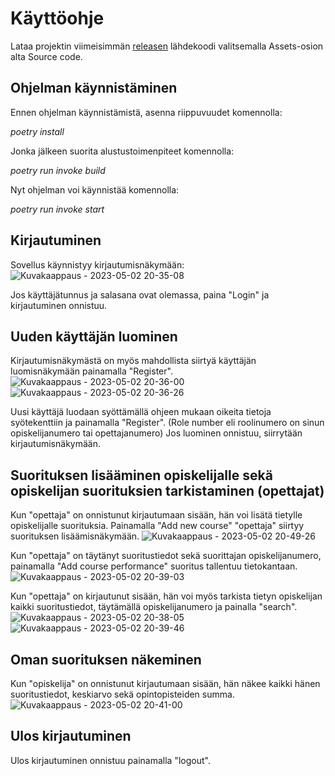 # Käyttöohje

Lataa projektin viimeisimmän [releasen](https://github.com/ds20220914/ohjelmistotekniikka/releases/tag/viikko5) lähdekoodi valitsemalla Assets-osion alta Source code.

## Ohjelman käynnistäminen

Ennen ohjelman käynnistämistä, asenna riippuvuudet komennolla:

*poetry install*

Jonka jälkeen suorita alustustoimenpiteet komennolla:

*poetry run invoke build*

Nyt ohjelman voi käynnistää komennolla:

*poetry run invoke start*

## Kirjautuminen

Sovellus käynnistyy kirjautumisnäkymään:
![Kuvakaappaus - 2023-05-02 20-35-08](https://user-images.githubusercontent.com/123125841/235743403-04893fce-fc96-48d2-a80f-22338ceb2814.png)

Jos käyttäjätunnus ja salasana ovat olemassa, paina "Login" ja kirjautuminen onnistuu.

## Uuden käyttäjän luominen

Kirjautumisnäkymästä on myös mahdollista siirtyä käyttäjän luomisnäkymään painamalla "Register".
![Kuvakaappaus - 2023-05-02 20-36-00](https://user-images.githubusercontent.com/123125841/235743560-051d6319-6a1b-4b51-b0d0-b6619948357a.png)
![Kuvakaappaus - 2023-05-02 20-36-26](https://user-images.githubusercontent.com/123125841/235743681-586c1925-d251-4221-9e35-6d6f04a31145.png)

Uusi käyttäjä luodaan syöttämällä ohjeen mukaan oikeita tietoja syötekenttiin ja painamalla "Register".
(Role number eli roolinumero on sinun opiskelijanumero tai opettajanumero)
Jos luominen onnistuu, siirrytään kirjautumisnäkymään. 

## Suorituksen lisääminen opiskelijalle sekä opiskelijan suorituksien tarkistaminen (opettajat)

Kun "opettaja" on onnistunut kirjautumaan sisään, hän voi lisätä tietylle opiskelijalle suorituksia. 
Painamalla "Add new course" "opettaja" siirtyy suorituksen lisäämisnäkymään. 
![Kuvakaappaus - 2023-05-02 20-49-26](https://user-images.githubusercontent.com/123125841/235744888-20d8987c-4a27-49cf-91b3-1f492661f5cf.png)

Kun "opettaja" on täytänyt suoritustiedot sekä suorittajan opiskelijanumero, painamalla "Add course performance" suoritus tallentuu tietokantaan. 
![Kuvakaappaus - 2023-05-02 20-39-03](https://user-images.githubusercontent.com/123125841/235744244-dc722656-af60-4870-9287-ab75927160e9.png)

Kun "opettaja" on kirjautunut sisään, hän voi myös tarkista tietyn opiskelijan kaikki suoritustiedot, täytämällä opiskelijanumero ja painalla "search".
![Kuvakaappaus - 2023-05-02 20-38-05](https://user-images.githubusercontent.com/123125841/235744044-bf12a76f-9b02-4faf-8b94-d5f5b90669f0.png)
![Kuvakaappaus - 2023-05-02 20-39-46](https://user-images.githubusercontent.com/123125841/235744464-fc9d820a-20e9-4c48-a4a0-e373fd29c799.png)

## Oman suorituksen näkeminen 

Kun "opiskelija" on onnistunut kirjautumaan sisään, hän näkee kaikki hänen suoritustiedot, keskiarvo sekä opintopisteiden summa. 
![Kuvakaappaus - 2023-05-02 20-41-00](https://user-images.githubusercontent.com/123125841/235744626-59ebefd4-267c-4ee5-8b30-dd4dad62255f.png)


## Ulos kirjautuminen

Ulos kirjautuminen onnistuu painamalla "logout".  
